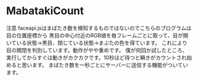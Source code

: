 # MabatakiCount

注意
faceapi.jsはまばたき数を検知するものではないのでこちらのプログラムは目の位置座標から
黒目の中心付近のRGB値を毎フレームごとに取って、目が開いている状態→黒目、閉じている状態→まぶたの色を得ています。
これにより目の開閉を判別しています。動作がやや重めです。
僕が何回か試したところ、実行してからすぐは動きがカクカクです。10秒ほど待つと瞬きがカウントされ始めると思います。
まばたき数を一秒ごとにサーバーに送信する機能がついています。
